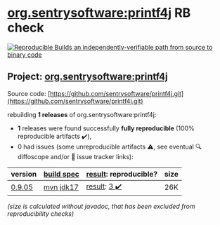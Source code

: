 [org.sentrysoftware:printf4j](https://central.sonatype.com/artifact/org.sentrysoftware/printf4j/versions) RB check
=======

[![Reproducible Builds](https://reproducible-builds.org/images/logos/rb.svg) an independently-verifiable path from source to binary code](https://reproducible-builds.org/)

## Project: [org.sentrysoftware:printf4j](https://central.sonatype.com/artifact/org.sentrysoftware/printf4j/versions)

Source code: [https://github.com/sentrysoftware/printf4j.git](https://github.com/sentrysoftware/printf4j.git)

rebuilding **1 releases** of org.sentrysoftware:printf4j:
- **1** releases were found successfully **fully reproducible** (100% reproducible artifacts :heavy_check_mark:),
- 0 had issues (some unreproducible artifacts :warning:, see eventual :mag: diffoscope and/or :memo: issue tracker links):

| version | [build spec](/BUILDSPEC.md) | [result](https://reproducible-builds.org/docs/jvm/): reproducible? | size |
| -- | --------- | ------ | -- |
| [0.9.05](https://central.sonatype.com/artifact/org.sentrysoftware/printf4j/0.9.05/pom) | [mvn jdk17](printf4j-0.9.05.buildspec) | [result](printf4j-0.9.05.buildinfo): [3 :heavy_check_mark: ](printf4j-0.9.05.buildcompare) | 26K |

<i>(size is calculated without javadoc, that has been excluded from reproducibility checks)</i>

